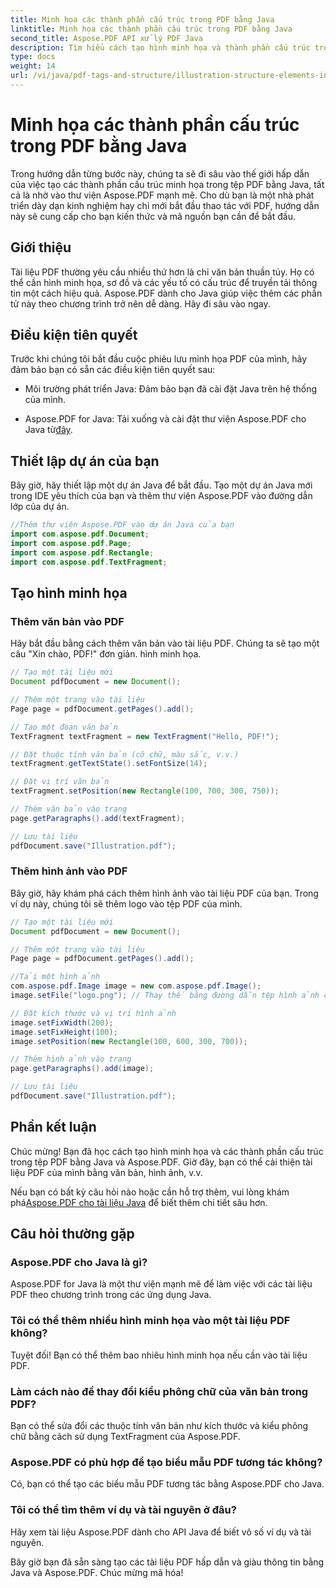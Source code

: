 ```yaml
---
title: Minh họa các thành phần cấu trúc trong PDF bằng Java
linktitle: Minh họa các thành phần cấu trúc trong PDF bằng Java
second_title: Aspose.PDF API xử lý PDF Java
description: Tìm hiểu cách tạo hình minh họa và thành phần cấu trúc trong tệp PDF bằng Java với Aspose.PDF.
type: docs
weight: 14
url: /vi/java/pdf-tags-and-structure/illustration-structure-elements-in-pdf-using-java/
---
```


# Minh họa các thành phần cấu trúc trong PDF bằng Java

Trong hướng dẫn từng bước này, chúng ta sẽ đi sâu vào thế giới hấp dẫn của việc tạo các thành phần cấu trúc minh họa trong tệp PDF bằng Java, tất cả là nhờ vào thư viện Aspose.PDF mạnh mẽ. Cho dù bạn là một nhà phát triển dày dạn kinh nghiệm hay chỉ mới bắt đầu thao tác với PDF, hướng dẫn này sẽ cung cấp cho bạn kiến thức và mã nguồn bạn cần để bắt đầu.

## Giới thiệu

Tài liệu PDF thường yêu cầu nhiều thứ hơn là chỉ văn bản thuần túy. Họ có thể cần hình minh họa, sơ đồ và các yếu tố có cấu trúc để truyền tải thông tin một cách hiệu quả. Aspose.PDF dành cho Java giúp việc thêm các phần tử này theo chương trình trở nên dễ dàng. Hãy đi sâu vào ngay.

## Điều kiện tiên quyết

Trước khi chúng tôi bắt đầu cuộc phiêu lưu minh họa PDF của mình, hãy đảm bảo bạn có sẵn các điều kiện tiên quyết sau:

- Môi trường phát triển Java: Đảm bảo bạn đã cài đặt Java trên hệ thống của mình.

-  Aspose.PDF for Java: Tải xuống và cài đặt thư viện Aspose.PDF cho Java từ[đây](https://releases.aspose.com/pdf/java/).

## Thiết lập dự án của bạn

Bây giờ, hãy thiết lập một dự án Java để bắt đầu. Tạo một dự án Java mới trong IDE yêu thích của bạn và thêm thư viện Aspose.PDF vào đường dẫn lớp của dự án.

```java
//Thêm thư viện Aspose.PDF vào dự án Java của bạn
import com.aspose.pdf.Document;
import com.aspose.pdf.Page;
import com.aspose.pdf.Rectangle;
import com.aspose.pdf.TextFragment;
```

## Tạo hình minh họa

### Thêm văn bản vào PDF

Hãy bắt đầu bằng cách thêm văn bản vào tài liệu PDF. Chúng ta sẽ tạo một câu "Xin chào, PDF!" đơn giản. hình minh họa.

```java
// Tạo một tài liệu mới
Document pdfDocument = new Document();

// Thêm một trang vào tài liệu
Page page = pdfDocument.getPages().add();

// Tạo một đoạn văn bản
TextFragment textFragment = new TextFragment("Hello, PDF!");

// Đặt thuộc tính văn bản (cỡ chữ, màu sắc, v.v.)
textFragment.getTextState().setFontSize(14);

// Đặt vị trí văn bản
textFragment.setPosition(new Rectangle(100, 700, 300, 750));

// Thêm văn bản vào trang
page.getParagraphs().add(textFragment);

// Lưu tài liệu
pdfDocument.save("Illustration.pdf");
```

### Thêm hình ảnh vào PDF

Bây giờ, hãy khám phá cách thêm hình ảnh vào tài liệu PDF của bạn. Trong ví dụ này, chúng tôi sẽ thêm logo vào tệp PDF của mình.

```java
// Tạo một tài liệu mới
Document pdfDocument = new Document();

// Thêm một trang vào tài liệu
Page page = pdfDocument.getPages().add();

//Tải một hình ảnh
com.aspose.pdf.Image image = new com.aspose.pdf.Image();
image.setFile("logo.png"); // Thay thế bằng đường dẫn tệp hình ảnh của bạn

// Đặt kích thước và vị trí hình ảnh
image.setFixWidth(200);
image.setFixHeight(100);
image.setPosition(new Rectangle(100, 600, 300, 700));

// Thêm hình ảnh vào trang
page.getParagraphs().add(image);

// Lưu tài liệu
pdfDocument.save("Illustration.pdf");
```

## Phần kết luận

Chúc mừng! Bạn đã học cách tạo hình minh họa và các thành phần cấu trúc trong tệp PDF bằng Java và Aspose.PDF. Giờ đây, bạn có thể cải thiện tài liệu PDF của mình bằng văn bản, hình ảnh, v.v.

 Nếu bạn có bất kỳ câu hỏi nào hoặc cần hỗ trợ thêm, vui lòng khám phá[Aspose.PDF cho tài liệu Java](https://reference.aspose.com/pdf/java/) để biết thêm chi tiết sâu hơn.

## Câu hỏi thường gặp

### Aspose.PDF cho Java là gì?
   Aspose.PDF for Java là một thư viện mạnh mẽ để làm việc với các tài liệu PDF theo chương trình trong các ứng dụng Java.

### Tôi có thể thêm nhiều hình minh họa vào một tài liệu PDF không?
   Tuyệt đối! Bạn có thể thêm bao nhiêu hình minh họa nếu cần vào tài liệu PDF.

### Làm cách nào để thay đổi kiểu phông chữ của văn bản trong PDF?
   Bạn có thể sửa đổi các thuộc tính văn bản như kích thước và kiểu phông chữ bằng cách sử dụng TextFragment của Aspose.PDF.

### Aspose.PDF có phù hợp để tạo biểu mẫu PDF tương tác không?
   Có, bạn có thể tạo các biểu mẫu PDF tương tác bằng Aspose.PDF cho Java.

### Tôi có thể tìm thêm ví dụ và tài nguyên ở đâu?
   Hãy xem tài liệu Aspose.PDF dành cho API Java để biết vô số ví dụ và tài nguyên.
   
Bây giờ bạn đã sẵn sàng tạo các tài liệu PDF hấp dẫn và giàu thông tin bằng Java và Aspose.PDF. Chúc mừng mã hóa!